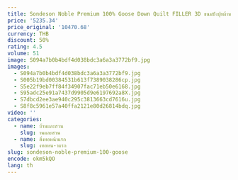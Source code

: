 ```yaml
---
title: Sondeson Noble Premium 100% Goose Down Quilt FILLER 3D ขนมปังปุยผ้านวมใส่ Ultra-Soft Queen King ผ้าพันคอผ้าห่มนอน
price: '5235.34'
price_original: '10470.68'
currency: THB
discount: 50%
rating: 4.5
volume: 51
image: S094a7b0b4bdf4d038bdc3a6a3a3772bf9.jpg
images:
  - S094a7b0b4bdf4d038bdc3a6a3a3772bf9.jpg
  - S005b19bd00384531b613f7389038286cp.jpg
  - S5e22f9eb7ff84f34907fac71eb50e6168.jpg
  - S95adc25e91a7437d9905d9e6197692a8X.jpg
  - S7dbcd2ee3ae940c295c3813663cd7616u.jpg
  - S8f8c5961e57a40ffa2121e80d26814bdq.jpg
video: ''
categories:
  - name: บ้านและสวน
    slug: านและสวน
  - name: สิ่งทอหน้าแรก
    slug: งทอหน-าแรก
slug: sondeson-noble-premium-100-goose
encode: okm5kQO
lang: th
---
```

  